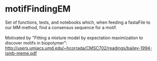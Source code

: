 # motifFindingEM
Set of functions, tests, and notebooks which, when feeding a fastaFile to our MM method, find a consensus sequence for a motif. <br><br>
Motivated by "Fitting a mixture model by expectation maximization to discover
motifs in biopolymer": http://users.umiacs.umd.edu/~hcorrada/CMSC702/readings/bailey-1994-ismb-meme.pdf 
